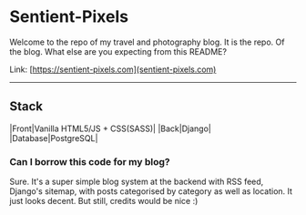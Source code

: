 # Sentient-Pixels

Welcome to the repo of my travel and photography blog. It is the repo. Of the blog. What else are you expecting from this README?

Link: [https://sentient-pixels.com](sentient-pixels.com)

---

## Stack
|Front|Vanilla HTML5/JS + CSS(SASS)|
|Back|Django|
|Database|PostgreSQL|

### Can I borrow this code for my blog?

Sure. It's a super simple blog system at the backend with RSS feed, Django's sitemap, with posts categorised by category as well as location. It just looks decent. But still, credits would be nice :)